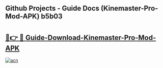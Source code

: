 ## Github Projects - Guide Docs (Kinemaster-Pro-Mod-APK) b5b03

# <h2><a href="https://apkcomod.com?title=Kinemaster-Pro-Mod-APK">🔗👉 🔴 Guide-Download-Kinemaster-Pro-Mod-APK </a></h2>

[![acn](https://github.com/user-attachments/assets/0f9c940e-d8b0-45ae-aac7-cd30a18b3e1c)](https://apkcomod.com?title=Kinemaster-Pro-Mod-APK)
